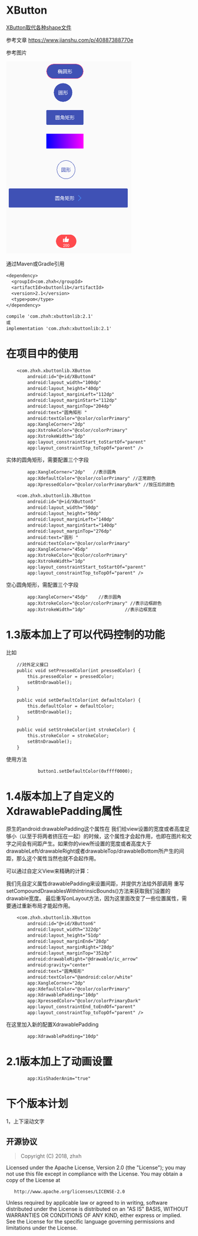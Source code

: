 # XButton
[XButton取代各种shape文件](https://www.jianshu.com/p/40887388770e)

参考文章 https://www.jianshu.com/p/40887388770e

参考图片

![](https://github.com/zhxhcoder/XButton/blob/master/screenshots/xbutton.png)

通过Maven或Gradle引用

~~~
<dependency>
  <groupId>com.zhxh</groupId>
  <artifactId>xbuttonlib</artifactId>
  <version>2.1</version>
  <type>pom</type>
</dependency>
~~~

~~~
compile 'com.zhxh:xbuttonlib:2.1'
或
implementation 'com.zhxh:xbuttonlib:2.1'
~~~

# 在项目中的使用

~~~
    <com.zhxh.xbuttonlib.XButton
        android:id="@+id/XButton4"
        android:layout_width="100dp"
        android:layout_height="40dp"
        android:layout_marginLeft="112dp"
        android:layout_marginStart="112dp"
        android:layout_marginTop="204dp"
        android:text="圆角矩形 "
        android:textColor="@color/colorPrimary"
        app:XangleCorner="2dp"
        app:XstrokeColor="@color/colorPrimary"
        app:XstrokeWidth="1dp"
        app:layout_constraintStart_toStartOf="parent"
        app:layout_constraintTop_toTopOf="parent" />
~~~

实体的圆角矩形，需要配置三个字段
~~~
        app:XangleCorner="2dp"   //表示圆角
        app:XdefaultColor="@color/colorPrimary" //正常颜色
        app:XpressedColor="@color/colorPrimaryDark" //按压后的颜色
~~~

~~~
    <com.zhxh.xbuttonlib.XButton
        android:id="@+id/XButton5"
        android:layout_width="50dp"
        android:layout_height="50dp"
        android:layout_marginLeft="140dp"
        android:layout_marginStart="140dp"
        android:layout_marginTop="276dp"
        android:text="圆形 "
        android:textColor="@color/colorPrimary"
        app:XangleCorner="45dp"
        app:XstrokeColor="@color/colorPrimary"
        app:XstrokeWidth="1dp"
        app:layout_constraintStart_toStartOf="parent"
        app:layout_constraintTop_toTopOf="parent" />

~~~
空心圆角矩形，需配置三个字段

~~~
        app:XangleCorner="45dp"    //表示圆角
        app:XstrokeColor="@color/colorPrimary" //表示边框颜色
        app:XstrokeWidth="1dp"               //表示边框宽度
~~~

# 1.3版本加上了可以代码控制的功能

比如
~~~
    //对外定义接口
    public void setPressedColor(int pressedColor) {
        this.pressedColor = pressedColor;
        setBtnDrawable();
    }

    public void setDefaultColor(int defaultColor) {
        this.defaultColor = defaultColor;
        setBtnDrawable();
    }

    public void setStrokeColor(int strokeColor) {
        this.strokeColor = strokeColor;
        setBtnDrawable();
    }
~~~
使用方法
~~~
            button1.setDefaultColor(0xffff0000);
~~~

# 1.4版本加上了自定义的XdrawablePadding属性

原生的android:drawablePadding这个属性在 我们给view设置的宽度或者高度足够小（以至于将两者挤压在一起）的时候，这个属性才会起作用，也即在图片和文字之间会有间距产生。如果你的view所设置的宽度或者高度大于drawableLeft/drawableRight或者drawableTop/drawableBottom所产生的间距，那么这个属性当然也就不会起作用。

可以通过自定义View来精确的计算：

我们先自定义属性drawablePadding来设置间距，并提供方法给外部调用
重写setCompoundDrawablesWithIntrinsicBounds()方法来获取我们设置的drawable宽度。
最后重写onLayout方法，因为这里面改变了一些位置属性，需要通过重新布局才能起作用。


~~~
    <com.zhxh.xbuttonlib.XButton
        android:id="@+id/XButton6"
        android:layout_width="322dp"
        android:layout_height="51dp"
        android:layout_marginEnd="28dp"
        android:layout_marginRight="28dp"
        android:layout_marginTop="352dp"
        android:drawableRight="@drawable/ic_arrow"
        android:gravity="center"
        android:text="圆角矩形"
        android:textColor="@android:color/white"
        app:XangleCorner="2dp"
        app:XdefaultColor="@color/colorPrimary"
        app:XdrawablePadding="10dp"
        app:XpressedColor="@color/colorPrimaryDark"
        app:layout_constraintEnd_toEndOf="parent"
        app:layout_constraintTop_toTopOf="parent" />
~~~

在这里加入新的配置XdrawablePadding
~~~
        app:XdrawablePadding="10dp"
~~~

# 2.1版本加上了动画设置

~~~
        app:XisShaderAnim="true"

~~~

# 下个版本计划

1，上下滚动文字


## 开源协议

 > Copyright (C) 2018, zhxh

 Licensed under the Apache License, Version 2.0 (the "License");
 you may not use this file except in compliance with the License.
 You may obtain a copy of the License at

       http://www.apache.org/licenses/LICENSE-2.0

 Unless required by applicable law or agreed to in writing, software
 distributed under the License is distributed on an "AS IS" BASIS,
 WITHOUT WARRANTIES OR CONDITIONS OF ANY KIND, either express or implied.
 See the License for the specific language governing permissions and
 limitations under the License.